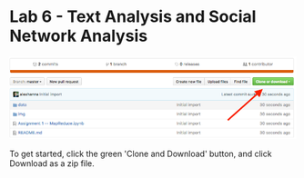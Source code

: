 # Lab 6 - Text Analysis and Social Network Analysis

![](img/download.png)

To get started, click the green 'Clone and Download' button, and click Download as a zip file. 